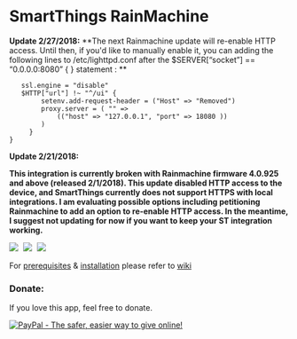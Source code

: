 SmartThings RainMachine
=======================

**Update 2/27/2018:**
**The next Rainmachine update will re-enable HTTP access. Until then, if you'd like to manually enable it, you can adding the following lines to /etc/lighttpd.conf after the $SERVER[“socket”] == “0.0.0.0:8080” { } statement :
**

```else $SERVER["socket"] == "0.0.0.0:8081" {
   ssl.engine = "disable"
   $HTTP["url"] !~ "^/ui" {
        setenv.add-request-header = ("Host" => "Removed")
        proxy.server = ( "" =>
            (("host" => "127.0.0.1", "port" => 18080 ))
        )
     }
}
```


**Update 2/21/2018:**

**This integration is currently broken with Rainmachine firmware 4.0.925 and above (released 2/1/2018). This update disabled HTTP access to the device, and SmartThings currently does not support HTTPS with local integrations. I am evaluating possible options including petitioning Rainmachine to add an option to re-enable HTTP access. In the meantime, I suggest not updating for now if you want to keep your ST integration working.**

<a href="http://www.amazon.com/gp/product/B00FWYESVQ/ref=as_li_tl?ie=UTF8&camp=1789&creative=390957&creativeASIN=B00FWYESVQ&linkCode=as2&tag=githubcoderep-20&linkId=OJXHE5KG3FSYW5ZA">
<img border="0" src="http://ws-na.amazon-adsystem.com/widgets/q?_encoding=UTF8&ASIN=B00FWYESVQ&Format=_SL110_&ID=AsinImage&MarketPlace=US&ServiceVersion=20070822&WS=1&tag=githubcoderep-20" ></a>
<img src="http://ir-na.amazon-adsystem.com/e/ir?t=githubcoderep-20&l=as2&o=1&a=B00FWYESVQ" width="1" height="1" border="0" alt="" style="border:none !important; margin:0px !important;" /> 
<a href="http://www.amazon.com/gp/product/B00CT5PNBU/ref=as_li_tl?ie=UTF8&camp=1789&creative=390957&creativeASIN=B00CT5PNBU&linkCode=as2&tag=githubcoderep-20&linkId=TMHCNV23OPPKUPDV">
<img border="0" src="http://ws-na.amazon-adsystem.com/widgets/q?_encoding=UTF8&ASIN=B00CT5PNBU&Format=_SL110_&ID=AsinImage&MarketPlace=US&ServiceVersion=20070822&WS=1&tag=githubcoderep-20" ></a>
<img src="http://ir-na.amazon-adsystem.com/e/ir?t=githubcoderep-20&l=as2&o=1&a=B00CT5PNBU" width="1" height="1" border="0" alt="" style="border:none !important; margin:0px !important;" />
<a href="http://www.amazon.com/gp/product/B00CT5PNBU/ref=as_li_tl?ie=UTF8&camp=1789&creative=390957&creativeASIN=B00CT5PNBU&linkCode=as2&tag=githubcoderep-20&linkId=TMHCNV23OPPKUPDV">
<img border="0" src="http://i.imgur.com/c4QHSUKs.jpg" ></a>
<img src="http://i.imgur.com/c4QHSUKs.jpg" width="1" height="1" border="0" alt="" style="border:none !important; margin:0px !important;" />


For [prerequisites](https://github.com/brbeaird/SmartThings_RainMachine/wiki/Prerequisite) & [installation](https://github.com/brbeaird/SmartThings_RainMachine/wiki/Installation)  please refer to [wiki]( https://github.com/brbeaird/SmartThings_RainMachine/wiki)


### Donate:

If you love this app, feel free to donate.

[![PayPal - The safer, easier way to give online!](https://www.paypalobjects.com/en_US/i/btn/btn_donate_LG.gif "Donate")](https://www.paypal.com/cgi-bin/webscr?cmd=_s-xclick&hosted_button_id=GJJA2ZYNWKS6Y)
 

